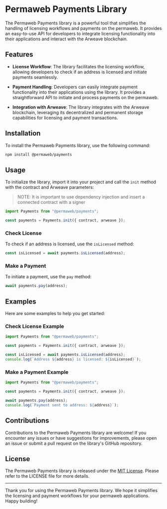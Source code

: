 # Permaweb Payments Library

The Permaweb Payments library is a powerful tool that simplifies the handling of licensing workflows and payments on the permaweb. It provides an easy-to-use API for developers to integrate licensing functionality into their applications and interact with the Arweave blockchain.

## Features

- **License Workflow**: The library facilitates the licensing workflow, allowing developers to check if an address is licensed and initiate payments seamlessly.

- **Payment Handling**: Developers can easily integrate payment functionality into their applications using the library. It provides a straightforward API to initiate and process payments on the permaweb.

- **Integration with Arweave**: The library integrates with the Arweave blockchain, leveraging its decentralized and permanent storage capabilities for licensing and payment transactions.

## Installation

To install the Permaweb Payments library, use the following command:

```bash
npm install @permaweb/payments
```

## Usage

To initialize the library, import it into your project and call the `init` method with the contract and Arweave parameters:

> NOTE: It is important to use dependency injection and insert a connected contract with a signer

```javascript
import Payments from "@permaweb/payments";

const payments = Payments.init({ contract, arweave });
```

### Check License

To check if an address is licensed, use the `isLicensed` method:

```javascript
const isLicensed = await payments.isLicensed(address);
```

### Make a Payment

To initiate a payment, use the `pay` method:

```javascript
await payments.pay(address);
```

## Examples

Here are some examples to help you get started:

### Check License Example

```javascript
import Payments from "@permaweb/payments";

const payments = Payments.init({ contract, arweave });

const isLicensed = await payments.isLicensed(address);
console.log(`Address ${address} is licensed: ${isLicensed}`);
```

### Make a Payment Example

```javascript
import Payments from "@permaweb/payments";

const payments = Payments.init({ contract, arweave });

await payments.pay(address);
console.log(`Payment sent to address: ${address}`);
```

## Contributions

Contributions to the Permaweb Payments library are welcome! If you encounter any issues or have suggestions for improvements, please open an issue or submit a pull request on the library's GitHub repository.

## License

The Permaweb Payments library is released under the [MIT License](https://opensource.org/licenses/MIT). Please refer to the LICENSE file for more details.

---

Thank you for using the Permaweb Payments library. We hope it simplifies the licensing and payment workflows for your permaweb applications. Happy building!
